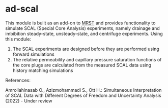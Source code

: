 # ad-scal

This module is built as an add-on to [MRST](https://www.sintef.no/projectweb/mrst/) and provides functionality to simulate SCAL (Special Core Analysis) experiments, namely drainage and imbibition steady-state, unsteady-state, and centrifuge experiments. Using this module:
1. The SCAL experiments are designed before they are performed using forward simulations
2. The relative permeability and capillary pressure saturation functions of the core plugs are calculated from the measured SCAL data using history matching simulations

References:

Amrollahinasab O., Azizmohammadi S., Ott H.: Simultaneous Interpretation of SCAL Data with Different Degrees of Freedom and Uncertainty Analysis (2022) - Under review
